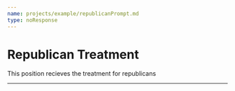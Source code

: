 ```yaml
---
name: projects/example/republicanPrompt.md
type: noResponse
---
```


# Republican Treatment

This position recieves the treatment for republicans

---
